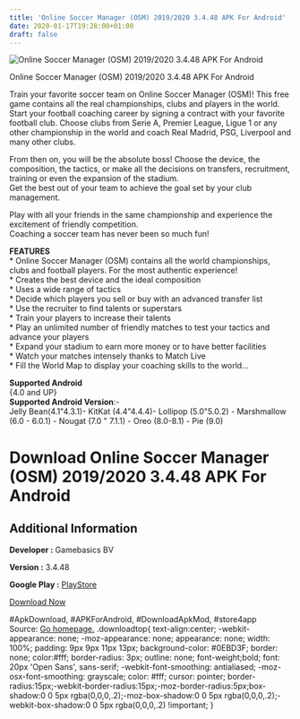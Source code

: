 ```yaml
---
title: 'Online Soccer Manager (OSM) 2019/2020 3.4.48 APK For Android'
date: 2020-01-17T19:28:00+01:00
draft: false
---
```


![Online Soccer Manager (OSM) 2019/2020 3.4.48 APK For Android](https://i1.wp.com/apkhome.net/wp-content/uploads/2020/01/Online-Soccer-Manager-OSM-2019-2020-3.4.48.png "Online Soccer Manager (OSM) 2019/2020 3.4.48 APK For Android")

  

Online Soccer Manager (OSM) 2019/2020 3.4.48 APK For Android

Train your favorite soccer team on Online Soccer Manager (OSM)! This free game contains all the real championships, clubs and players in the world.  
Start your football coaching career by signing a contract with your favorite football club. Choose clubs from Serie A, Premier League, Ligue 1 or any other championship in the world and coach Real Madrid, PSG, Liverpool and many other clubs.

From then on, you will be the absolute boss! Choose the device, the composition, the tactics, or make all the decisions on transfers, recruitment, training or even the expansion of the stadium.  
Get the best out of your team to achieve the goal set by your club management.

Play with all your friends in the same championship and experience the excitement of friendly competition.  
Coaching a soccer team has never been so much fun!

**FEATURES**  
\* Online Soccer Manager (OSM) contains all the world championships, clubs and football players. For the most authentic experience!  
\* Creates the best device and the ideal composition  
\* Uses a wide range of tactics  
\* Decide which players you sell or buy with an advanced transfer list  
\* Use the recruiter to find talents or superstars  
\* Train your players to increase their talents  
\* Play an unlimited number of friendly matches to test your tactics and advance your players  
\* Expand your stadium to earn more money or to have better facilities  
\* Watch your matches intensely thanks to Match Live  
\* Fill the World Map to display your coaching skills to the world...

**Supported Android**  
{4.0 and UP}  
**Supported Android Version**:-  
Jelly Bean(4.1"4.3.1)- KitKat (4.4"4.4.4)- Lollipop (5.0"5.0.2) - Marshmallow (6.0 - 6.0.1) - Nougat (7.0 " 7.1.1) - Oreo (8.0-8.1) - Pie (9.0)

Download Online Soccer Manager (OSM) 2019/2020 3.4.48 APK For Android
=====================================================================

Additional Information
----------------------

**Developer :** Gamebasics BV

**Version :** 3.4.48

**Google Play :** [PlayStore](https://play.google.com/store/apps/details?id=com.gamebasics.osm)

  

[Download Now](https://store4app.co/post/online-soccer-manager-osm-2019-2020-3-4-48-apk-for-android_1579285549)

  
#ApkDownload, #APKForAndroid, #DownloadApkMod, #store4app  
Source: [Go homepage.](https://store4app.co/post/online-soccer-manager-osm-2019-2020-3-4-48-apk-for-android_1579285549) .downloadtop{ text-align:center; -webkit-appearance: none; -moz-appearance: none; appearance: none; width: 100%; padding: 9px 9px 11px 13px; background-color: #0EBD3F; border: none; color:#fff; border-radius: 3px; outline: none; font-weight;bold; font: 20px 'Open Sans', sans-serif; -webkit-font-smoothing: antialiased; -moz-osx-font-smoothing: grayscale; color: #fff; cursor: pointer; border-radius:15px;-webkit-border-radius:15px;-moz-border-radius:5px;box-shadow:0 0 5px rgba(0,0,0,.2);-moz-box-shadow:0 0 5px rgba(0,0,0,.2);-webkit-box-shadow:0 0 5px rgba(0,0,0,.2) !important; }